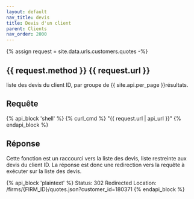 ```yaml
---
layout: default
nav_title: devis
title: Devis d'un client
parent: Clients
nav_order: 2000
---
```

{% assign request = site.data.urls.customers.quotes -%}
## {{ request.method }} {{ request.url }}

liste des devis du client ID, par groupe de {{ site.api.per_page }}résultats.

## Requête

{% api_block 'shell' %}
{% curl_cmd %} "{{ request.url | api_url }}"
{% endapi_block %}

## Réponse

Cette fonction est un raccourci vers la liste des devis, liste restreinte aux devis du client ID.
La réponse est donc une redirection vers la requête à exécuter sur la liste des devis.

{% api_block 'plaintext' %}
Status: 302 Redirected
Location: /firms/{FIRM_ID}/quotes.json?customer_id=180371
{% endapi_block %}
